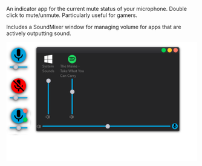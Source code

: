 An indicator app for the current mute status of your microphone. Double click to mute/unmute. Particularly useful for gamers. 

Includes a SoundMixer window for managing volume for apps that are actively outputting sound.

![](/SoundMixer/Resources/screenshot.png?raw=true "Mic On/Off")
